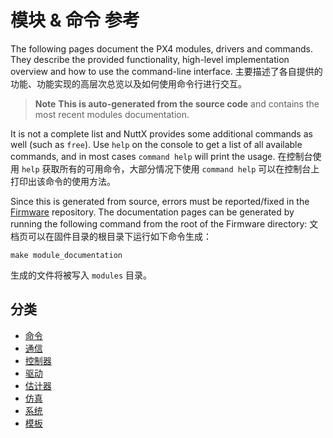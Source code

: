 
# 模块 & 命令 参考
The following pages document the PX4 modules, drivers and commands. They describe the provided functionality, high-level implementation overview and how to use the command-line interface. 主要描述了各自提供的功能、功能实现的高层次总览以及如何使用命令行进行交互。

> **Note** **This is auto-generated from the source code** and contains the most recent modules documentation.

It is not a complete list and NuttX provides some additional commands as well (such as `free`). Use `help` on the console to get a list of all available commands, and in most cases `command help` will print the usage. 在控制台使用 `help` 获取所有的可用命令，大部分情况下使用 `command help` 可以在控制台上打印出该命令的使用方法。

Since this is generated from source, errors must be reported/fixed in the [Firmware](https://github.com/PX4/Firmware) repository. The documentation pages can be generated by running the following command from the root of the Firmware directory: 文档页可以在固件目录的根目录下运行如下命令生成：
```
make module_documentation
```
生成的文件将被写入 `modules` 目录。

## 分类
- [命令](modules_command.md)
- [通信](modules_communication.md)
- [控制器](modules_controller.md)
- [驱动](modules_driver.md)
- [估计器](modules_estimator.md)
- [仿真](modules_simulation.md)
- [系统](modules_system.md)
- [模板](modules_template.md)
